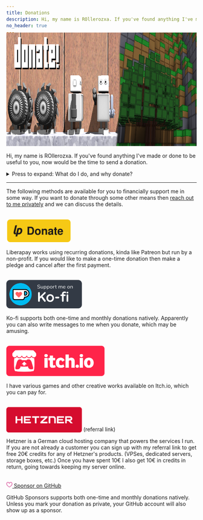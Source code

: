 ```yaml
---
title: Donations
description: Hi, my name is ROllerozxa. If you've found anything I've made or done to be useful to you, now would be the time to send a donation.
no_header: true
---
```


<p class="center"><img src="/media/donate_banner.webp" width="1000" height="300" alt="Donate!" style="margin-top: -20px"></p>

Hi, my name is ROllerozxa. If you've found anything I've made or done to be useful to you, now would be the time to send a donation.

<details markdown="1">
<summary>Press to expand: What do I do, and why donate?</summary>

## Principia
I'm the maintainer for the Principia open source project, pushing forward the development of the game and making sure things hold together. I maintain the new [Principia Wiki](https://principia-web.se/wiki/) and I also develop and host [principia-web](https://principia-web.se), which started out as an unofficial community site replacement back in 2020 but has turned into the main community site with the game's open sourcing. In addition I host an [archive of the old official community site](https://archive.principia-web.se/) since a while back.

In the past I made various reverse engineering and archival efforts for Principia in an attempt to revive the game prior to the game's open sourcing in 2022. I've played the game since the original release in 2013 (I was 9 years old at the time) and it has been with me for more than half of my life at this point.

## Luanti
I've made [various mods and games for Luanti](https://content.luanti.org/users/ROllerozxa/), and I have [made some contributions to the engine](https://github.com/minetest/minetest/commits/master/?author=rollerozxa). I run the [Voxelmanip Classic](https://classic.voxelmanip.se/wiki/) server which is a simple creative freebuild server running a custom game, and I previously ran the [mtPlace](https://voxelmanip.se/projects/mtplace/) server which was a public canvas similar to reddit's r/place. I am also an editor on [the ContentDB staff team](https://content.luanti.org/users/), meaning I check the licensing and other details of packages before they are approved and made public.

## Other...
You might know me from something else. You can see [the projects page](https://voxelmanip.se/projects/) or [about page](https://voxelmanip.se/about/) on my website.

## The donations
I would very much appreciate your donations. Primarily, the donations will go towards paying for hosting costs related to Principia and other services I run, but depending on the amount of donations I'd use some of it for other expenses.

</details>

---

The following methods are available for you to financially support me in some way. If you want to donate through some other means then [reach out to me privately](https://voxelmanip.se/contact/) and we can discuss the details.

<br>

<a href="https://liberapay.com/ROllerozxa/donate">
	<img id="liberapay" alt="Donate using Liberapay" title="Donate using Liberapay" src="/assets/buttons/liberapay.svg" width="170">
</a>

Liberapay works using recurring donations, kinda like Patreon but run by a non-profit. If you would like to make a one-time donation then make a pledge and cancel after the first payment.

<br>

<a href="https://ko-fi.com/rollerozxa">
	<img id="kofi" alt="Donate using Ko-fi" title="Donate using Ko-fi" src="/assets/buttons/kofi.svg" width="200">
</a>

Ko-fi supports both one-time and monthly donations natively. Apparently you can also write messages to me when you donate, which may be amusing.

<br>

<a href="https://rollerozxa.itch.io">
	<img id="itch" src="/assets/buttons/itch_generic.svg" alt="itch.io" style="height:80px"></a>

I have various games and other creative works available on Itch.io, which you can pay for.

<br>

<a href="https://hetzner.cloud/?ref=FE5BiIwBUUfN">
	<img id="hetzner" src="/assets/buttons/hetzner.svg" alt="Hetzner" width=200 style="vertical-align:bottom"></a>
(referral link)

Hetzner is a German cloud hosting company that powers the services I run. If you are not already a customer you can sign up with my referral link to get free 20€ credits for any of Hetzner's products. (VPSes, dedicated servers, storage boxes, etc.) Once you have spent 10€ I also get 10€ in credits in return, going towards keeping my server online.

<br>

<a href="https://github.com/sponsors/rollerozxa" class="sponsors-button">
	<svg aria-hidden="true" height="16" viewBox="0 0 16 16" version="1.1" width="16"><path d="m8 14.25.345.666a.75.75 0 0 1-.69 0l-.008-.004-.018-.01a7.152 7.152 0 0 1-.31-.17 22.055 22.055 0 0 1-3.434-2.414C2.045 10.731 0 8.35 0 5.5 0 2.836 2.086 1 4.25 1 5.797 1 7.153 1.802 8 3.02 8.847 1.802 10.203 1 11.75 1 13.914 1 16 2.836 16 5.5c0 2.85-2.045 5.231-3.885 6.818a22.066 22.066 0 0 1-3.744 2.584l-.018.01-.006.003h-.002ZM4.25 2.5c-1.336 0-2.75 1.164-2.75 3 0 2.15 1.58 4.144 3.365 5.682A20.58 20.58 0 0 0 8 13.393a20.58 20.58 0 0 0 3.135-2.211C12.92 9.644 14.5 7.65 14.5 5.5c0-1.836-1.414-3-2.75-3-1.373 0-2.609.986-3.029 2.456a.749.749 0 0 1-1.442 0C6.859 3.486 5.623 2.5 4.25 2.5Z" fill="#db61a2"></path></svg>
    <span class="label">
    	Sponsor on GitHub
    </span>
</a>

GitHub Sponsors supports both one-time and monthly donations natively. Unless you mark your donation as private, your GitHub account will also show up as a sponsor.
